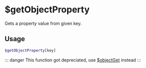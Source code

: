 # $getObjectProperty

Gets a property value from given key.

## Usage

```bash
$getObjectProperty[key]
```

::: danger
This function got depreciated, use [$objectGet](./ObjectGet.md) instead 
:::
